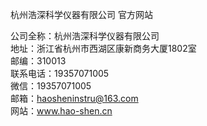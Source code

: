 杭州浩深科学仪器有限公司 官方网站

公司全称：杭州浩深科学仪器有限公司\
地址：浙江省杭州市西湖区康新商务大厦1802室\
邮编：310013\
联系电话：19357071005\
微信：19357071005\
邮箱：haosheninstru@163.com\
网站：www.hao-shen.cn